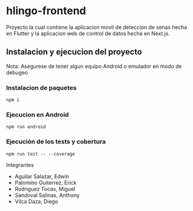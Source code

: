 # hlingo-frontend
Proyecto la cual contiene la aplicacion movil de deteccion de senas hecha en Flutter y la aplicacion web de control de datos hecha en Next.js.

## Instalacion y ejecucion del proyecto

Nota: Asegurese de tener algun equipo Android o emulador en modo de debugeo

### Instalacion de paquetes
```
npm i
```
### Ejecucion en Android
```
npm run android
```
### Ejecución de los tests y cobertura
```
npm run test -- --coverage
```


Integrantes 
* Aguilar Salazar, Edwin
* Palomino Guiterrez, Erick
* Rodriguez Tocas, Miguel
* Sandoval Salinas, Anthony
* Vilca Daza, Diego
